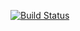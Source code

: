 [![Build Status](https://travis-ci.org/davelooi/dicey.svg?branch=master)](https://travis-ci.org/davelooi/dicey)